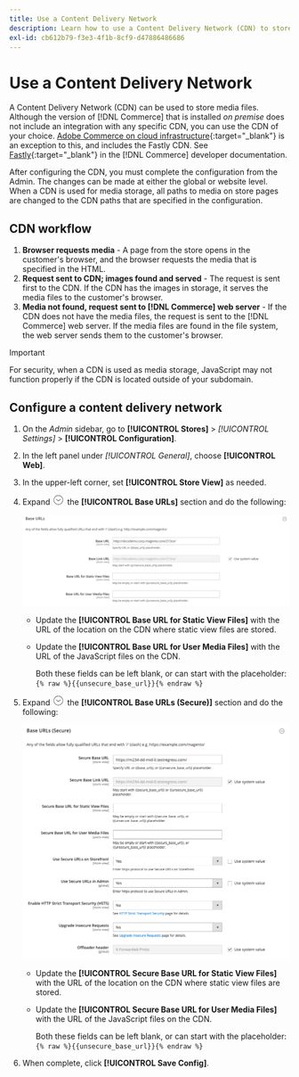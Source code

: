 ```yaml
---
title: Use a Content Delivery Network
description: Learn how to use a Content Delivery Network (CDN) to store media files.
exl-id: cb612b79-f3e3-4f1b-8cf9-d47886486686
---
```

# Use a Content Delivery Network

A Content Delivery Network (CDN) can be used to store media files. Although the version of [!DNL Commerce] that is installed _on premise_ does not include an integration with any specific CDN, you can use the CDN of your choice. [Adobe Commerce on cloud infrastructure][1]{:target="_blank"} is an exception to this, and includes the Fastly CDN. See [Fastly][2]{:target="_blank"} in the [!DNL Commerce] developer documentation.

After configuring the CDN, you must complete the configuration from the Admin. The changes can be made at either the global or website level. When a CDN is used for media storage, all paths to media on store pages are changed to the CDN paths that are specified in the configuration.

## CDN workflow

1. **Browser requests media** - A page from the store opens in the customer's browser, and the browser requests the media that is specified in the HTML.
1. **Request sent to CDN; images found and served** - The request is sent first to the CDN. If the CDN has the images in storage, it serves the media files to the customer's browser.
1. **Media not found, request sent to [!DNL Commerce] web server** - If the CDN does not have the media files, the request is sent to the [!DNL Commerce] web server. If the media files are found in the file system, the web server sends them to the customer's browser.

>[!IMPORTANT]
>
>For security, when a CDN is used as media storage, JavaScript may not function properly if the CDN is located outside of your subdomain.

## Configure a content delivery network

1. On the _Admin_ sidebar, go to **[!UICONTROL Stores]** > _[!UICONTROL Settings]_ > **[!UICONTROL Configuration]**.

1. In the left panel under _[!UICONTROL General]_, choose **[!UICONTROL Web]**.

1. In the upper-left corner, set **[!UICONTROL Store View]** as needed.

1. Expand ![Expansion selector](../assets/icon-display-expand.png) the **[!UICONTROL Base URLs]** section and do the following:

    ![General configuration - web base URLs](./assets/web-base-urls.png)<!-- zoom -->

    - Update the **[!UICONTROL Base URL for Static View Files]** with the URL of the location on the CDN where static view files are stored.

    - Update the **[!UICONTROL Base URL for User Media Files]** with the URL of the JavaScript files on the CDN.

        Both these fields can be left blank, or can start with the placeholder: `{% raw %}{{unsecure_base_url}}{% endraw %}`

1. Expand ![Expansion selector](../assets/icon-display-expand.png) the **[!UICONTROL Base URLs (Secure)]** section and do the following:

    ![General configuration - web base URLs (secure)](./assets/web-base-urls-secure.png)<!-- zoom -->

    - Update the **[!UICONTROL Secure Base URL for Static View Files]** with the URL of the location on the CDN where static view files are stored.

    - Update the **[!UICONTROL Secure Base URL for User Media Files]** with the URL of the JavaScript files on the CDN.

      Both these fields can be left blank, or can start with the placeholder: `{% raw %}{{unsecure_base_url}}{% endraw %}`

1. When complete, click **[!UICONTROL Save Config]**.

[1]: https://business.adobe.com/products/magento/magento-commerce.html
[2]: https://experienceleague.adobe.com/docs/commerce-cloud-service/user-guide/cdn/fastly.html
